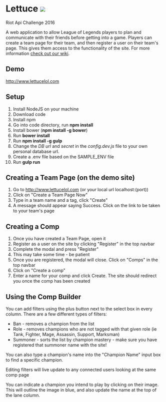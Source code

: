Lettuce    <img src="https://travis-ci.org/khanny17/Lettuce.svg?branch=master" />
=======

Riot Api Challenge 2016

A web application to allow League of Legends players to plan and communicate with their friends before getting into a game. Players can create a team page for their team, and then register a user on their team's page. This gives them access to the functionality of the site. For more information [check out our wiki](https://github.com/khanny17/Lettuce/wiki).

Demo
----
http://www.lettucelol.com


Setup
-----

1. Install NodeJS on your machine
2. Download code
3. Install npm
4. Go into code directory, run __npm install__
5. Install bower (__npm install -g bower__)
6. Run __bower install__
7. Run __npm install -g gulp__
8. Change the *DB url* and *secret* in the *config.dev.js* file to your own personal database url.
9. Create a .env file based on the SAMPLE_ENV file
10. Run __gulp run__

Creating a Team Page (on the demo site)
--------------------
1. Go to http://www.lettucelol.com (or your local url localhost:(port))
2. Click on "Create a Team Page Now"
3. Type in a team name and a tag, click "Create"
4. A message should appear saying Success. Click on the link to be taken to your team's page

Creating a Comp
---------------
1. Once you have created a Team Page, open it
2. Register as a user on the site by clicking "Register" in the top navbar
3. Complete the modal and press "Register"
4. This may take some time - be patient
5. Once you are registered, the modal will close. Click on "Comps" in the top navbar
6. Click on "Create a comp"
7. Enter a name for your comp and click Create. The site should redirect you once the comp has been created

Using the Comp Builder
----------------------
You can add filters using the plus button next to the select box in every column. There are a few different types of filters:
* Ban - removes a champion from the list
* Role - removes champions who are not tagged with that given role (ie Tank, Fighter, Mage, Assassin, Support, Marksman)
* Summoner - sorts the list by champion mastery - make sure you have registered that summoner name with the site!

You can also type a champion's name into the "Champion Name" input box to find a specific champion.

Editing filters will live update to any connected users looking at the same comp page

You can indicate a champion you intend to play by clicking on their image. This will outline the image in blue, and also update the name at the top of the lane column.





